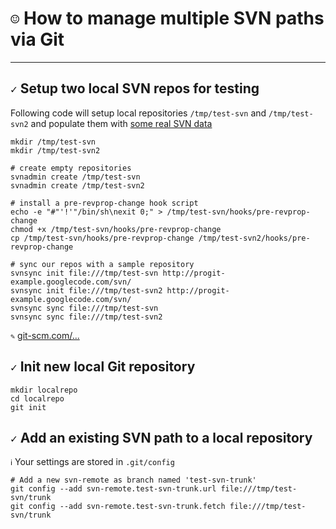 `☺` How to manage multiple SVN paths via Git 
============================================
----------------------------------------



`✓` Setup two local SVN repos for testing
-------------------------------------

Following code will setup local repositories `/tmp/test-svn` and `/tmp/test-svn2`
and populate them with [some real SVN data](http://progit-example.googlecode.com/svn/)


    mkdir /tmp/test-svn
    mkdir /tmp/test-svn2

    # create empty repositories
    svnadmin create /tmp/test-svn
    svnadmin create /tmp/test-svn2

    # install a pre-revprop-change hook script
    echo -e "#"'!'"/bin/sh\nexit 0;" > /tmp/test-svn/hooks/pre-revprop-change
    chmod +x /tmp/test-svn/hooks/pre-revprop-change
    cp /tmp/test-svn/hooks/pre-revprop-change /tmp/test-svn2/hooks/pre-revprop-change

    # sync our repos with a sample repository
    svnsync init file:///tmp/test-svn http://progit-example.googlecode.com/svn/
    svnsync init file:///tmp/test-svn2 http://progit-example.googlecode.com/svn/
    svnsync sync file:///tmp/test-svn
    svnsync sync file:///tmp/test-svn2

`✎` [git-scm.com/...](http://git-scm.com/book/en/Git-and-Other-Systems-Git-and-Subversion)




`✓` Init new local Git repository
-----------------------------

    mkdir localrepo
    cd localrepo
    git init



`✓` Add an existing SVN path to a local repository
----------------------------------------------

`ℹ` Your settings are stored in `.git/config`

    # Add a new svn-remote as branch named 'test-svn-trunk'
    git config --add svn-remote.test-svn-trunk.url file:///tmp/test-svn/trunk
    git config --add svn-remote.test-svn-trunk.fetch file:///tmp/test-svn/trunk




